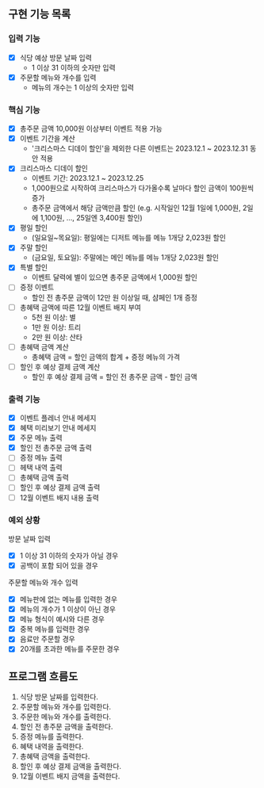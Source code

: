 ## 구현 기능 목록

### 입력 기능

- [x] 식당 예상 방문 날짜 입력
    - 1 이상 31 이하의 숫자만 입력
- [x] 주문할 메뉴와 개수를 입력
    - 메뉴의 개수는 1 이상의 숫자만 입력

### 핵심 기능

- [x] 총주문 금액 10,000원 이상부터 이벤트 적용 가능
- [x] 이벤트 기간을 계산
    - '크리스마스 디데이 할인'을 제외한 다른 이벤트는 2023.12.1 ~ 2023.12.31 동안 적용
- [x] 크리스마스 디데이 할인
    - 이벤트 기간: 2023.12.1 ~ 2023.12.25
    - 1,000원으로 시작하여 크리스마스가 다가올수록 날마다 할인 금액이 100원씩 증가
    - 총주문 금액에서 해당 금액만큼 할인
      (e.g. 시작일인 12월 1일에 1,000원, 2일에 1,100원, ..., 25일엔 3,400원 할인)
- [x] 평일 할인
    - (일요일~목요일): 평일에는 디저트 메뉴를 메뉴 1개당 2,023원 할인
- [x] 주말 할인
    - (금요일, 토요일): 주말에는 메인 메뉴를 메뉴 1개당 2,023원 할인
- [x] 특별 할인
    - 이벤트 달력에 별이 있으면 총주문 금액에서 1,000원 할인
- [ ] 증정 이벤트
    - 할인 전 총주문 금액이 12만 원 이상일 때, 샴페인 1개 증정
- [ ] 총혜택 금액에 따른 12월 이벤트 배지 부여
    - 5천 원 이상: 별
    - 1만 원 이상: 트리
    - 2만 원 이상: 산타
- [ ] 총혜택 금액 계산
    - 총혜택 금액 = 할인 금액의 합계 + 증정 메뉴의 가격
- [ ] 할인 후 예상 결제 금액 계산
    - 할인 후 예상 결제 금액 = 할인 전 총주문 금액 - 할인 금액

### 출력 기능

- [x] 이벤트 플레너 안내 메세지
- [x] 혜택 미리보기 안내 메세지
- [x] 주문 메뉴 출력
- [x] 할인 전 총주문 금액 출력
- [ ] 증정 메뉴 출력
- [ ] 헤택 내역 출력
- [ ] 총혜택 금액 출력
- [ ] 할인 후 예상 결제 금액 출력
- [ ] 12월 이벤트 배지 내용 출력

### 예외 상황

방문 날짜 입력

- [x] 1 이상 31 이하의 숫자가 아닐 경우
- [x] 공백이 포함 되어 있을 경우

주문할 메뉴와 개수 입력

- [x] 메뉴판에 없는 메뉴를 입력한 경우
- [x] 메뉴의 개수가 1 이상이 아닌 경우
- [x] 메뉴 형식이 예시와 다른 경우
- [x] 중복 메뉴를 입력한 경우
- [x] 음료만 주문할 경우
- [x] 20개를 초과한 메뉴를 주문한 경우

## 프로그램 흐름도

1. 식당 방문 날짜를 입력한다.
2. 주문할 메뉴와 개수를 입력한다.
3. 주문한 메뉴와 개수를 출력한다.
4. 할인 전 총주문 금액을 출력한다.
5. 증정 메뉴를 출력한다.
6. 혜택 내역을 출력한다.
7. 총혜택 금액을 출력한다.
8. 할인 후 예상 결제 금액을 출력한다.
9. 12월 이벤트 배지 금액을 출력한다.
